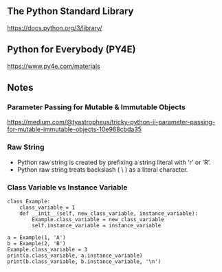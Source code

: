 ## The Python Standard Library
https://docs.python.org/3/library/

## Python for Everybody (PY4E)
https://www.py4e.com/materials

## Notes
### Parameter Passing for Mutable & Immutable Objects
https://medium.com/@tyastropheus/tricky-python-ii-parameter-passing-for-mutable-immutable-objects-10e968cbda35

### Raw String
- Python raw string is created by prefixing a string literal with ‘r’ or ‘R’.
- Python raw string treats backslash ( \\ ) as a literal character. 


### Class Variable vs Instance Variable
    class Example:
        class_variable = 1
        def __init__(self, new_class_variable, instance_variable):
            Example.class_variable = new_class_variable
            self.instance_variable = instance_variable
    
    a = Example(1, 'A')
    b = Example(2, 'B')
    Example.class_variable = 3
    print(a.class_variable, a.instance_variable)
    print(b.class_variable, b.instance_variable, '\n')

